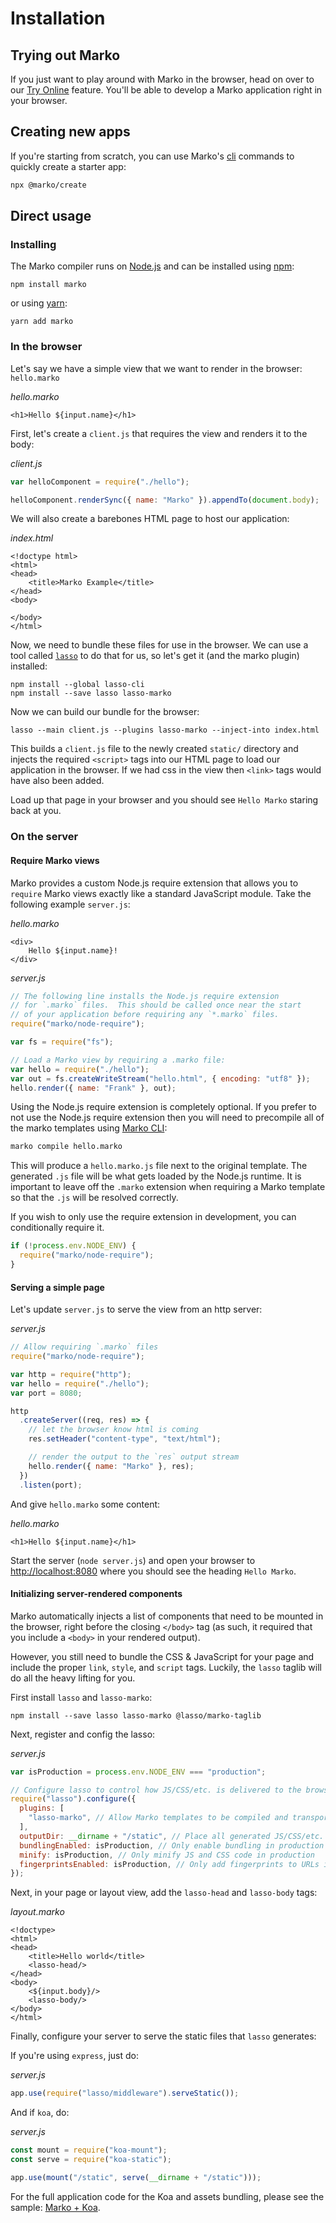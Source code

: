 # Installation

## Trying out Marko

If you just want to play around with Marko in the browser, head on over to our [Try Online](https://markojs.com/try-online) feature. You'll be able to develop a Marko application right in your browser.

## Creating new apps

If you're starting from scratch, you can use Marko's [cli](https://github.com/marko-js/cli) commands to quickly create a starter app:

```bash
npx @marko/create
```

## Direct usage

### Installing

The Marko compiler runs on [Node.js](https://nodejs.org/) and can be installed using [npm](https://www.npmjs.com/package/marko):

```
npm install marko
```

or using [yarn](https://yarnpkg.com):

```
yarn add marko
```

### In the browser

Let's say we have a simple view that we want to render in the browser: `hello.marko`

_hello.marko_

```marko
<h1>Hello ${input.name}</h1>
```

First, let's create a `client.js` that requires the view and renders it to the body:

_client.js_

```js
var helloComponent = require("./hello");

helloComponent.renderSync({ name: "Marko" }).appendTo(document.body);
```

We will also create a barebones HTML page to host our application:

_index.html_

```
<!doctype html>
<html>
<head>
    <title>Marko Example</title>
</head>
<body>

</body>
</html>
```

Now, we need to bundle these files for use in the browser. We can use a tool called [`lasso`](https://github.com/lasso-js/lasso) to do that for us, so let's get it (and the marko plugin) installed:

```
npm install --global lasso-cli
npm install --save lasso lasso-marko
```

Now we can build our bundle for the browser:

```
lasso --main client.js --plugins lasso-marko --inject-into index.html
```

This builds a `client.js` file to the newly created `static/` directory and injects the required `<script>` tags into our HTML page to load our application in the browser. If we had css in the view then `<link>` tags would have also been added.

Load up that page in your browser and you should see `Hello Marko` staring back at you.

### On the server

#### Require Marko views

Marko provides a custom Node.js require extension that allows you to `require` Marko views exactly like a standard JavaScript module. Take the following example `server.js`:

_hello.marko_

```marko
<div>
    Hello ${input.name}!
</div>
```

_server.js_

```js
// The following line installs the Node.js require extension
// for `.marko` files.  This should be called once near the start
// of your application before requiring any `*.marko` files.
require("marko/node-require");

var fs = require("fs");

// Load a Marko view by requiring a .marko file:
var hello = require("./hello");
var out = fs.createWriteStream("hello.html", { encoding: "utf8" });
hello.render({ name: "Frank" }, out);
```

Using the Node.js require extension is completely optional. If you prefer to not use the Node.js require extension then you will need to precompile all of the marko templates using [Marko CLI](https://github.com/marko-js/cli):

```bash
marko compile hello.marko
```

This will produce a `hello.marko.js` file next to the original template. The generated `.js` file will be what gets loaded by the Node.js runtime. It is important to leave off the `.marko` extension when requiring a Marko template so that the `.js` will be resolved correctly.

If you wish to only use the require extension in development, you can conditionally require it.

```js
if (!process.env.NODE_ENV) {
  require("marko/node-require");
}
```

#### Serving a simple page

Let's update `server.js` to serve the view from an http server:

_server.js_

```js
// Allow requiring `.marko` files
require("marko/node-require");

var http = require("http");
var hello = require("./hello");
var port = 8080;

http
  .createServer((req, res) => {
    // let the browser know html is coming
    res.setHeader("content-type", "text/html");

    // render the output to the `res` output stream
    hello.render({ name: "Marko" }, res);
  })
  .listen(port);
```

And give `hello.marko` some content:

_hello.marko_

```marko
<h1>Hello ${input.name}</h1>
```

Start the server (`node server.js`) and open your browser to [http://localhost:8080](http://localhost:8080) where you should see the heading `Hello Marko`.

#### Initializing server-rendered components

Marko automatically injects a list of components that need to be mounted in the browser, right before the closing `</body>` tag (as such, it required that you include a `<body>` in your rendered output).

However, you still need to bundle the CSS & JavaScript for your page and include the proper `link`, `style`, and `script` tags. Luckily, the `lasso` taglib will do all the heavy lifting for you.

First install `lasso` and `lasso-marko`:

```
npm install --save lasso lasso-marko @lasso/marko-taglib
```

Next, register and config the lasso:

_server.js_

```js
var isProduction = process.env.NODE_ENV === "production";

// Configure lasso to control how JS/CSS/etc. is delivered to the browser
require("lasso").configure({
  plugins: [
    "lasso-marko", // Allow Marko templates to be compiled and transported to the browser
  ],
  outputDir: __dirname + "/static", // Place all generated JS/CSS/etc. files into the "static" dir
  bundlingEnabled: isProduction, // Only enable bundling in production
  minify: isProduction, // Only minify JS and CSS code in production
  fingerprintsEnabled: isProduction, // Only add fingerprints to URLs in production
});
```

Next, in your page or layout view, add the `lasso-head` and `lasso-body` tags:

_layout.marko_

```marko
<!doctype>
<html>
<head>
    <title>Hello world</title>
    <lasso-head/>
</head>
<body>
    <${input.body}/>
    <lasso-body/>
</body>
</html>
```

Finally, configure your server to serve the static files that `lasso` generates:

If you're using `express`, just do:

_server.js_

```js
app.use(require("lasso/middleware").serveStatic());
```

And if `koa`, do:

_server.js_

```js
const mount = require("koa-mount");
const serve = require("koa-static");

app.use(mount("/static", serve(__dirname + "/static")));
```

For the full application code for the Koa and assets bundling, please see the sample: [Marko + Koa](https://github.com/marko-js-samples/marko-koa).
